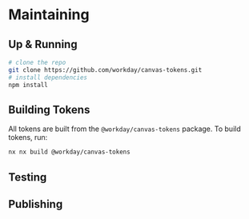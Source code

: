 # Maintaining

## Up & Running

```sh
# clone the repo
git clone https://github.com/workday/canvas-tokens.git
# install dependencies
npm install
```

## Building Tokens

All tokens are built from the `@workday/canvas-tokens` package. To build tokens, run:

```sh
nx nx build @workday/canvas-tokens
```

## Testing

## Publishing
